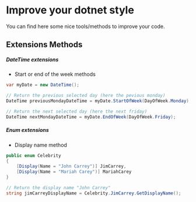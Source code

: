 # Improve your dotnet style

You can find here some nice tools/methods to improve your code. 

## Extensions Methods

##### DateTime extensions

- Start or end of the week methods
```cs
var myDate = new DateTime();

// Return the previous selected day (here the pevious monday)
DateTime previousMondayDateTime = myDate.StartOfWeek(DayOfWeek.Monday);

// Return the next selected day (here the next friday)
DateTime nextMondayDateTime = myDate.EndOfWeek(DayOfWeek.Friday);
```

##### Enum extensions

- Display name method 
```cs
public enum Celebrity
{
    [Display(Name = "John Carrey")] JimCarrey,
    [Display(Name = "Mariah Carey")] MariahCarey
}

// Return the display name "John Carrey"
string jimCarreyDisplayName = Celebrity.JimCarrey.GetDisplayName();
```




